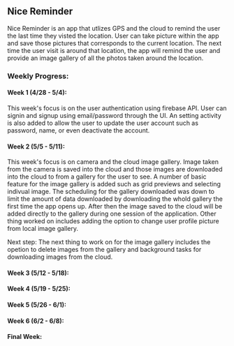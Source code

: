 ## Nice Reminder

Nice Reminder is an app that utlizes GPS and the cloud to remind the user the last time they visted the location. User can take picture within the app and save those pictures that corresponds to the current location. The next time the user visit is around that location, the app will remind the user and provide an image gallery of all the photos taken around the location.


### Weekly Progress:

#### Week 1 (4/28 - 5/4):
 This week's focus is on the user authentication using firebase API. User can signin and signup using email/password through the UI. An setting activity is also added to allow the user to update the user account such as password, name, or even deactivate the account.

#### Week 2 (5/5 - 5/11):
 This week's focus is on camera and the cloud image gallery. Image taken from the camera is saved into the cloud and those images are downloaded into the cloud to from a gallery for the user to see. A number of basic feature for the image gallery is added such as grid previews and selecting indivual image. The scheduling for the gallery downloaded was down to limit the amount of data downloaded by downloading the whold gallery the first time the app opens up. After then the image saved to the cloud will be added directly to the gallery during one session of the application. Other thing worked on includes adding the option to change user profile picture from local image gallery. 
 
 Next step: The next thing to work on for the image gallery includes the opetion to delete images from the gallery and background tasks for downloading images from the cloud.
 
#### Week 3 (5/12 - 5/18):
#### Week 4 (5/19 - 5/25):
#### Week 5 (5/26 - 6/1):
#### Week 6 (6/2 - 6/8):
#### Final Week:
